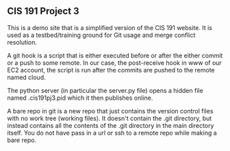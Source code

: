 CIS 191 Project 3
-----------------

This is a demo site that is a simplified version of the CIS 191 website. It is
used as a testbed/training ground for Git usage and merge conflict resolution.

A git hook is a script that is either executed before or after the either commit
or a push to some remote. In our case, the post-receive hook in www of our EC2 account,
the script is run after the commits are pushed to the remote named cloud. 

The python server (in particular the server.py file) opens a hidden file named .cis191pj3.pid
which it then publishes online.

A bare repo in git is a new repo that just contains the version control files with no
work tree (working files). It doesn't contain the .git directory, but instead contains
all the contents of the .git directory in the main directory itself. You do not have 
pass in a url or ssh to a remote repo while making a bare repo.
